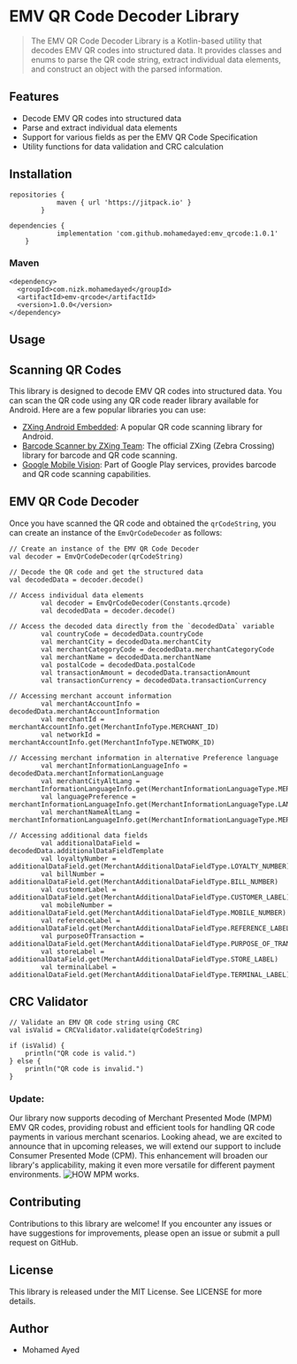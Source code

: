# EMV QR Code Decoder Library
> The EMV QR Code Decoder Library is a Kotlin-based utility that decodes EMV QR codes into structured data.
> It provides classes and enums to parse the QR code string, extract individual data elements, and construct an object with the parsed information.


## Features
 - Decode EMV QR codes into structured data
 - Parse and extract individual data elements
 - Support for various fields as per the EMV QR Code Specification
 - Utility functions for data validation and CRC calculation

## Installation

```
repositories {
			maven { url 'https://jitpack.io' }
		}
```
```
dependencies {
	        implementation 'com.github.mohamedayed:emv_qrcode:1.0.1'
	}
```
### Maven 
```
<dependency>
  <groupId>com.nizk.mohamedayed</groupId>
  <artifactId>emv-qrcode</artifactId>
  <version>1.0.0</version>
</dependency>
```
## Usage

## Scanning QR Codes
This library is designed to decode EMV QR codes into structured data. You can scan the QR code using any QR code reader library available for Android. Here are a few popular libraries you can use:
- [ZXing Android Embedded](https://github.com/journeyapps/zxing-android-embedded): A popular QR code scanning library for Android.
- [Barcode Scanner by ZXing Team](https://github.com/zxing/zxing): The official ZXing (Zebra Crossing) library for barcode and QR code scanning.
- [Google Mobile Vision](https://developers.google.com/vision/android/barcodes-overview): Part of Google Play services, provides barcode and QR code scanning capabilities.


## EMV QR Code Decoder
Once you have scanned the QR code and obtained the `qrCodeString`, you can create an instance of the `EmvQrCodeDecoder` as follows:

```
// Create an instance of the EMV QR Code Decoder
val decoder = EmvQrCodeDecoder(qrCodeString)

// Decode the QR code and get the structured data
val decodedData = decoder.decode()

// Access individual data elements
        val decoder = EmvQrCodeDecoder(Constants.qrcode)
        val decodedData = decoder.decode()

// Access the decoded data directly from the `decodedData` variable
        val countryCode = decodedData.countryCode
        val merchantCity = decodedData.merchantCity
        val merchantCategoryCode = decodedData.merchantCategoryCode
        val merchantName = decodedData.merchantName
        val postalCode = decodedData.postalCode
        val transactionAmount = decodedData.transactionAmount
        val transactionCurrency = decodedData.transactionCurrency

// Accessing merchant account information
        val merchantAccountInfo = decodedData.merchantAccountInformation
        val merchantId = merchantAccountInfo.get(MerchantInfoType.MERCHANT_ID)
        val networkId = merchantAccountInfo.get(MerchantInfoType.NETWORK_ID)

// Accessing merchant information in alternative Preference language
        val merchantInformationLanguageInfo = decodedData.merchantInformationLanguage
        val merchantCityAltLang = merchantInformationLanguageInfo.get(MerchantInformationLanguageType.MERCHANT_CITY_ALTER_LANG)
        val languagePreference = merchantInformationLanguageInfo.get(MerchantInformationLanguageType.LANGUAGE_PREF)
        val merchantNameAltLang = merchantInformationLanguageInfo.get(MerchantInformationLanguageType.MERCHANT_NAME_ALTER_LANG)

// Accessing additional data fields
        val additionalDataField = decodedData.additionalDataFieldTemplate
        val loyaltyNumber = additionalDataField.get(MerchantAdditionalDataFieldType.LOYALTY_NUMBER)
        val billNumber = additionalDataField.get(MerchantAdditionalDataFieldType.BILL_NUMBER)
        val customerLabel = additionalDataField.get(MerchantAdditionalDataFieldType.CUSTOMER_LABEL)
        val mobileNumber = additionalDataField.get(MerchantAdditionalDataFieldType.MOBILE_NUMBER)
        val referenceLabel = additionalDataField.get(MerchantAdditionalDataFieldType.REFERENCE_LABEL)
        val purposeOfTransaction = additionalDataField.get(MerchantAdditionalDataFieldType.PURPOSE_OF_TRANSACTION)
        val storeLabel = additionalDataField.get(MerchantAdditionalDataFieldType.STORE_LABEL)
        val terminalLabel = additionalDataField.get(MerchantAdditionalDataFieldType.TERMINAL_LABEL)
```
## CRC Validator

```
// Validate an EMV QR code string using CRC
val isValid = CRCValidator.validate(qrCodeString)

if (isValid) {
    println("QR code is valid.")
} else {
    println("QR code is invalid.")
}
```
### Update: 
Our library now supports decoding of Merchant Presented Mode (MPM) EMV QR codes, providing robust and efficient tools for handling QR code payments in various merchant scenarios. Looking ahead, we are excited to announce that in upcoming releases, we will extend our support to include Consumer Presented Mode (CPM). This enhancement will broaden our library's applicability, making it even more versatile for different payment environments.
![HOW MPM works.](https://ibb.co/2t5ZgQ6)
## Contributing

Contributions to this library are welcome! If you encounter any issues or have suggestions for improvements, 
please open an issue or submit a pull request on GitHub.

## License

This library is released under the MIT License. See LICENSE for more details.

## Author
 - Mohamed Ayed 


